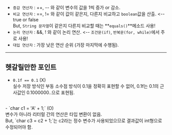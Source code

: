 - `증감 연산자` : ++, -- 와 같이 변수의 값을 1씩 증가 or 감소. <br>
- `비교 연산자` : ==, != 와 같이 값이 같은지, 다른지 비교하고 `boolean`값을 산출. <-- true or false<br>
But, `String 문자열`이 같은지 다른지 비교할 때는 **`equals()`**메소드 사용!<br>
- `논리 연산자` : &&, ! 와 같이 논리 연산. <-- `조건문(if)`, `반복문(for, while)`에서 주로 사용!<br>
- `대입 연산자` : 가장 낮은 연산 순위 (가장 마지막에 수행됨).<br>
---
## 헷갈릴만한 포인트 ##
- `0.1f == 0.1` (X) <br>
실수 저장 방식인 부동 소수점 방식이 0.1을 정확히 표현할 수 없어, 0.1f는 0.1의 근사값인 0.1000000..으로 표현됨. <br>
<br>
- `char c1 = 'A' + 1;` (O) <br>
변수가 아니라 리터럴 간의 연산은 타입 변환이 없음. <br>
But, `char c3 = c2 + 1;`는 c2라는 정수 변수가 사용되었으므로 결과값이 int형으로 수정되어야 함.



